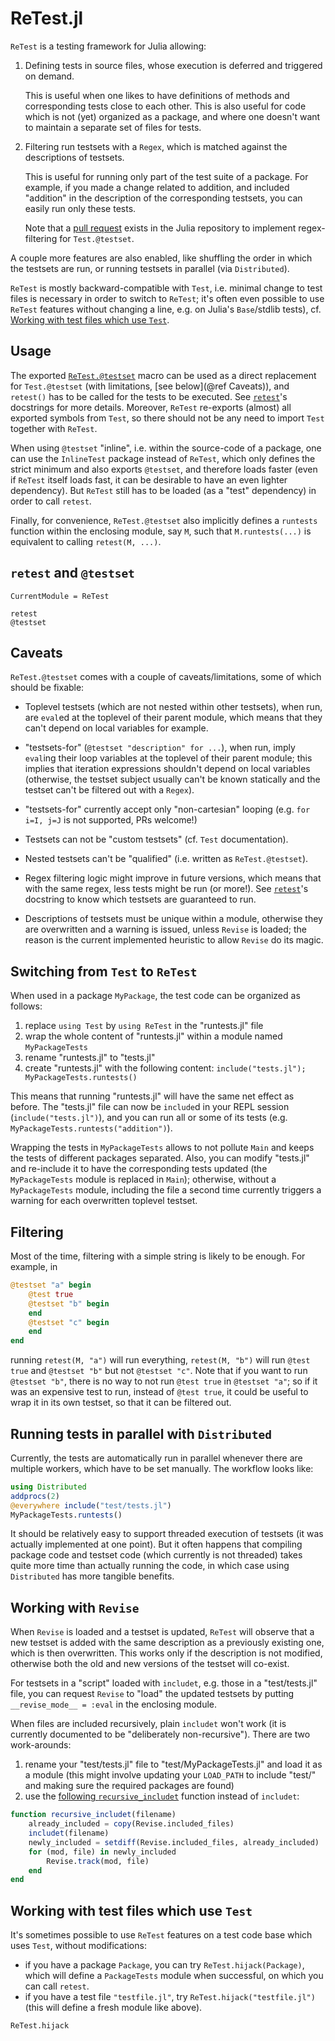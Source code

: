 # ReTest.jl

`ReTest` is a testing framework for Julia allowing:

1. Defining tests in source files, whose execution is deferred and triggered
   on demand.

   This is useful when one likes to have definitions of methods and
   corresponding tests close to each other. This is also useful for code which
   is not (yet) organized as a package, and where one doesn't want to maintain
   a separate set of files for tests.

2. Filtering run testsets with a `Regex`, which is matched against the
   descriptions of testsets.

   This is useful for running only part of the test suite of a package. For
   example, if you made a change related to addition, and included "addition"
   in the description of the corresponding testsets, you can easily run only
   these tests.

   Note that a [pull request](https://github.com/JuliaLang/julia/pull/33672)
   exists in the Julia repository to implement regex-filtering for
   `Test.@testset`.

A couple more features are also enabled, like shuffling the order in which
the testsets are run, or running testsets in parallel (via `Distributed`).

`ReTest` is mostly backward-compatible with `Test`, i.e. minimal change to
test files is necessary in order to switch to `ReTest`; it's often even
possible to use `ReTest` features without changing a line, e.g. on Julia's
`Base`/stdlib tests), cf. [Working with test files which use `Test`](@ref).


## Usage

The exported [`ReTest.@testset`](@ref) macro can be used as a direct
replacement for `Test.@testset` (with limitations, [see below](@ref Caveats)),
and `retest()` has to be called for the tests to be executed. See
[`retest`](@ref)'s docstrings for more details. Moreover, `ReTest` re-exports
(almost) all exported symbols from `Test`, so there should not be any need to
import `Test` together with `ReTest`.

When using `@testset` "inline", i.e. within the source-code of a package, one
can use the `InlineTest` package instead of `ReTest`, which only defines the
strict minimum and also exports `@testset`, and therefore loads faster (even
if `ReTest` itself loads fast, it can be desirable to have an even lighter
dependency). But `ReTest` still has to be loaded (as a "test" dependency) in
order to call `retest`.

Finally, for convenience, `ReTest.@testset` also implicitly defines a
`runtests` function within the enclosing module, say `M`, such that
`M.runtests(...)` is equivalent to calling `retest(M, ...)`.


## `retest` and `@testset`

```@meta
CurrentModule = ReTest
```

```@docs
retest
@testset
```


## Caveats

`ReTest.@testset` comes with a couple of caveats/limitations, some of which
should be fixable:

* Toplevel testsets (which are not nested within other testsets), when run,
  are `eval`ed at the toplevel of their parent module, which means that they
  can't depend on local variables for example.

* "testsets-for" (`@testset "description" for ...`), when run, imply `eval`ing
  their loop variables at the toplevel of their parent module; this implies
  that iteration expressions shouldn't depend on local variables (otherwise,
  the testset subject usually can't be known statically and the testset can't
  be filtered out with a `Regex`).

* "testsets-for" currently accept only "non-cartesian" looping (e.g. `for i=I,
  j=J` is not supported, PRs welcome!)

* Testsets can not be "custom testsets" (cf. `Test` documentation).

* Nested testsets can't be "qualified" (i.e. written as `ReTest.@testset`).

* Regex filtering logic might improve in future versions, which means that
  with the same regex, less tests might be run (or more!). See
  [`retest`](@ref)'s docstring to know which testsets are guaranteed to run.

* Descriptions of testsets must be unique within a module, otherwise they are
  overwritten and a warning is issued, unless `Revise` is loaded; the reason
  is the current implemented heuristic to allow `Revise` do its magic.


## Switching from `Test` to `ReTest`

When used in a package `MyPackage`, the test code can be organized as follows:
1. replace `using Test` by `using ReTest` in the "runtests.jl" file
2. wrap the whole content of "runtests.jl" within a module named
   `MyPackageTests`
3. rename "runtests.jl" to "tests.jl"
4. create "runtests.jl" with the following content:
   `include("tests.jl"); MyPackageTests.runtests()`

This means that running "runtests.jl" will have the same net effect as before.
The "tests.jl" file can now be `include`d in your REPL session
(`include("tests.jl")`), and you can run all or some of its tests (e.g.
`MyPackageTests.runtests("addition")`).

Wrapping the tests in `MyPackageTests` allows to not pollute `Main` and keeps
the tests of different packages separated. Also, you can
modify "tests.jl" and re-include it to have the corresponding tests updated
(the `MyPackageTests` module is replaced in `Main`);
otherwise, without a `MyPackageTests` module, including the file a second
time currently triggers a warning for each overwritten toplevel testset.


## Filtering

Most of the time, filtering with a simple string is likely to be enough. For example, in
```julia
@testset "a" begin
    @test true
    @testset "b" begin
    end
    @testset "c" begin
    end
end
```

running `retest(M, "a")` will run everything, `retest(M, "b")` will run
`@test true` and `@testset "b"` but not `@testset "c"`.
Note that if you want to run `@testset "b"`, there is no way to not run
`@test true` in `@testset "a"`; so if it was an expensive test to run,
instead of `@test true`, it could be useful to wrap it in its own testset, so that
it can be filtered out.


## Running tests in parallel with `Distributed`

Currently, the tests are automatically run in parallel whenever there are
multiple workers, which have to be set manually. The workflow looks like:
```julia
using Distributed
addprocs(2)
@everywhere include("test/tests.jl")
MyPackageTests.runtests()
```

It should be relatively easy to support threaded execution of testsets (it was
actually implemented at one point). But it often happens that compiling
package code and testset code (which currently is not threaded) takes quite
more time than actually running the code, in which case using `Distributed`
has more tangible benefits.


## Working with `Revise`

When `Revise` is loaded and a testset is updated, `ReTest` will observe that a
new testset is added with the same description as a previously existing one,
which is then overwritten. This works only if the description is not modified,
otherwise both the old and new versions of the testset will co-exist.

For testsets in a "script" loaded with `includet`, e.g. those in a
"test/tests.jl" file, you can request `Revise` to "load" the updated testsets by
putting `__revise_mode__ = :eval` in the enclosing module.

When files are included recursively, plain `includet` won't work
(it is currently documented to be "deliberately non-recursive").
There are two work-arounds:
1. rename your "test/tests.jl" file to "test/MyPackageTests.jl" and load it as a module
   (this might involve updating your `LOAD_PATH` to include "test/" and making sure
   the required packages are found)
2. use the [following `recursive_includet`](https://github.com/timholy/Revise.jl/issues/518#issuecomment-667097500)
   function instead of `includet`:
```julia
function recursive_includet(filename)
    already_included = copy(Revise.included_files)
    includet(filename)
    newly_included = setdiff(Revise.included_files, already_included)
    for (mod, file) in newly_included
        Revise.track(mod, file)
    end
end
```


## Working with test files which use `Test`

It's sometimes possible to use `ReTest` features on a test code base which
uses `Test`, without modifications:

- if you have a package `Package`, you can try `ReTest.hijack(Package)`, which
  will define a `PackageTests` module when successful, on which you can call
  `retest`.
- if you have a test file `"testfile.jl"`, try `ReTest.hijack("testfile.jl")`
  (this will define a fresh module like above).

```@docs
ReTest.hijack
```
